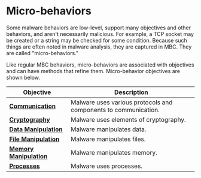 # Micro-behaviors #
Some malware behaviors are low-level, support many objectives and other behaviors, and aren't necessarily malicious. For example, a TCP socket may be created or a string may be checked for some condition. Because such things are often noted in malware analysis, they are captured in MBC. They are called "micro-behaviors."

Like regular MBC behaviors, micro-behaviors are associated with objectives and can have methods that refine them. Micro-behavior objectives are shown below.

|**Objective**|**Description**|
|---|---|
|[**Communication**](./communication)|Malware uses various protocols and components to communication.|
|[**Cryptography**](./cryptography)|Malware uses elements of cryptography.|
|[**Data Manipulation**](./data-manipulation)|Malware manipulates data.|
|[**File Manipulation**](./file-manipulation)|Malware manipulates files.|
|[**Memory Manipulation**](./memory-manipulation)|Malware manipulates memory.|
|[**Processes**](./processes)|Malware uses processes.|
